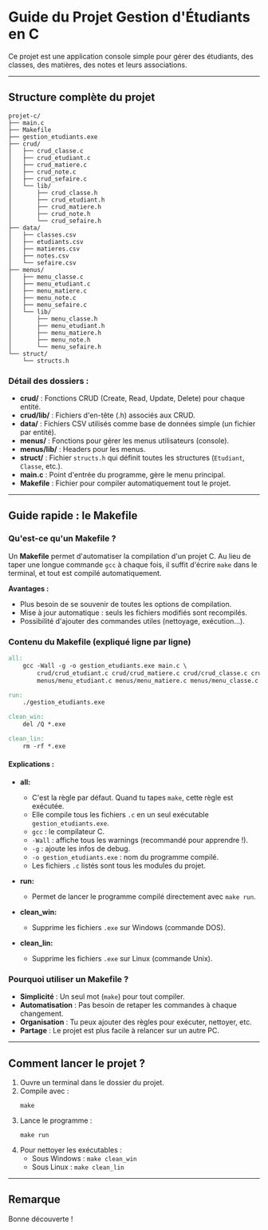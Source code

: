 # Guide du Projet Gestion d'Étudiants en C

Ce projet est une application console simple pour gérer des étudiants, des classes, des matières, des notes et leurs associations.

---

## Structure complète du projet

```
projet-c/
├── main.c
├── Makefile
├── gestion_etudiants.exe
├── crud/
│   ├── crud_classe.c
│   ├── crud_etudiant.c
│   ├── crud_matiere.c
│   ├── crud_note.c
│   ├── crud_sefaire.c
│   └── lib/
│       ├── crud_classe.h
│       ├── crud_etudiant.h
│       ├── crud_matiere.h
│       ├── crud_note.h
│       └── crud_sefaire.h
├── data/
│   ├── classes.csv
│   ├── etudiants.csv
│   ├── matieres.csv
│   ├── notes.csv
│   └── sefaire.csv
├── menus/
│   ├── menu_classe.c
│   ├── menu_etudiant.c
│   ├── menu_matiere.c
│   ├── menu_note.c
│   ├── menu_sefaire.c
│   └── lib/
│       ├── menu_classe.h
│       ├── menu_etudiant.h
│       ├── menu_matiere.h
│       ├── menu_note.h
│       └── menu_sefaire.h
└── struct/
    └── structs.h
```

### Détail des dossiers :
- **crud/** : Fonctions CRUD (Create, Read, Update, Delete) pour chaque entité.
- **crud/lib/** : Fichiers d'en-tête (.h) associés aux CRUD.
- **data/** : Fichiers CSV utilisés comme base de données simple (un fichier par entité).
- **menus/** : Fonctions pour gérer les menus utilisateurs (console).
- **menus/lib/** : Headers pour les menus.
- **struct/** : Fichier `structs.h` qui définit toutes les structures (`Etudiant`, `Classe`, etc.).
- **main.c** : Point d'entrée du programme, gère le menu principal.
- **Makefile** : Fichier pour compiler automatiquement tout le projet.

---

## Guide rapide : le Makefile

### Qu'est-ce qu'un Makefile ?
Un **Makefile** permet d'automatiser la compilation d'un projet C. Au lieu de taper une longue commande `gcc` à chaque fois, il suffit d'écrire `make` dans le terminal, et tout est compilé automatiquement.

**Avantages :**
- Plus besoin de se souvenir de toutes les options de compilation.
- Mise à jour automatique : seuls les fichiers modifiés sont recompilés.
- Possibilité d'ajouter des commandes utiles (nettoyage, exécution...).

### Contenu du Makefile (expliqué ligne par ligne)

```makefile
all:
	gcc -Wall -g -o gestion_etudiants.exe main.c \
	    crud/crud_etudiant.c crud/crud_matiere.c crud/crud_classe.c crud/crud_note.c crud/crud_sefaire.c \
	    menus/menu_etudiant.c menus/menu_matiere.c menus/menu_classe.c menus/menu_note.c menus/menu_sefaire.c

run:
	./gestion_etudiants.exe

clean_win:
	del /Q *.exe

clean_lin:
	rm -rf *.exe
```

#### Explications :
- **all:**
  - C'est la règle par défaut. Quand tu tapes `make`, cette règle est exécutée.
  - Elle compile tous les fichiers `.c` en un seul exécutable `gestion_etudiants.exe`.
  - `gcc` : le compilateur C.
  - `-Wall` : affiche tous les warnings (recommandé pour apprendre !).
  - `-g` : ajoute les infos de debug.
  - `-o gestion_etudiants.exe` : nom du programme compilé.
  - Les fichiers `.c` listés sont tous les modules du projet.

- **run:**
  - Permet de lancer le programme compilé directement avec `make run`.

- **clean_win:**
  - Supprime les fichiers `.exe` sur Windows (commande DOS).

- **clean_lin:**
  - Supprime les fichiers `.exe` sur Linux (commande Unix).

### Pourquoi utiliser un Makefile ?
- **Simplicité** : Un seul mot (`make`) pour tout compiler.
- **Automatisation** : Pas besoin de retaper les commandes à chaque changement.
- **Organisation** : Tu peux ajouter des règles pour exécuter, nettoyer, etc.
- **Partage** : Le projet est plus facile à relancer sur un autre PC.

---

## Comment lancer le projet ?

1. Ouvre un terminal dans le dossier du projet.
2. Compile avec :
   ```
   make
   ```
3. Lance le programme :
   ```
   make run
   ```
4. Pour nettoyer les exécutables :
   - Sous Windows : `make clean_win`
   - Sous Linux : `make clean_lin`

---

## Remarque

Bonne découverte !
